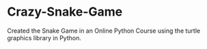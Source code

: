# Crazy-Snake-Game
Created the Snake Game in an Online Python Course using the turtle graphics library in Python.
